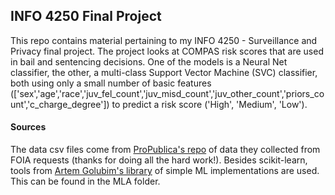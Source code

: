 ## INFO 4250 Final Project
This repo contains material pertaining to my INFO 4250 - Surveillance and Privacy final project.  The project looks at COMPAS risk scores that are used in bail and sentencing decisions.
One of the models is a Neural Net classifier, the other, a multi-class Support Vector Machine (SVC) classifier, both using only a small number of basic features (['sex','age','race','juv_fel_count','juv_misd_count','juv_other_count','priors_count','c_charge_degree']) to predict a risk score ('High', 'Medium', 'Low').

#### Sources
The data csv files come from [ProPublica's repo](https://github.com/propublica/compas-analysis) of data they collected from FOIA requests (thanks for doing all the hard work!). 
Besides scikit-learn, tools from [Artem Golubim's library](https://github.com/rushter/MLAlgorithms) of simple ML implementations are used. This can be found in the MLA folder.